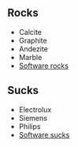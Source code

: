 ## Rocks
- Calcite
- Graphite
- Andezite
- Marble
- [Software rocks](/rocks)

## Sucks
- Electrolux
- Siemens
- Philips
- [Software sucks](/sucks)
